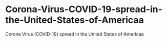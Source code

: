 # Corona-Virus-COVID-19-spread-in-the-United-States-of-Americaa
Corona Virus (COVID-19) spread in the United States of Americaa
